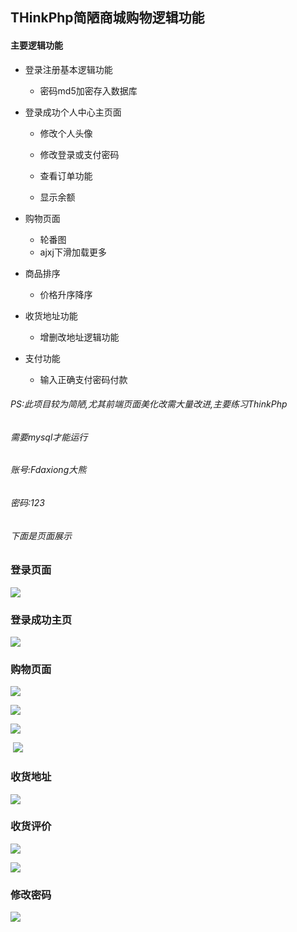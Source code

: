 ## THinkPhp简陋商城购物逻辑功能

#### 主要逻辑功能

- 登录注册基本逻辑功能

  - 密码md5加密存入数据库
- 登录成功个人中心主页面

  - 修改个人头像

  - 修改登录或支付密码

  - 查看订单功能

  - 显示余额
- 购物页面

  - 轮番图
  - ajxj下滑加载更多
- 商品排序
  
  - 价格升序降序
- 收货地址功能
  
  - 增删改地址逻辑功能
- 支付功能
  - 输入正确支付密码付款

###### PS:此项目较为简陋,尤其前端页面美化改需大量改进,主要练习ThinkPhp

###### 需要mysql才能运行

###### 账号:Fdaxiong大熊

###### 密码:123

###### 下面是页面展示

### 登录页面

![](https://github.com/Fdaxiong/Tkphp/blob/master/img/Snipaste_2019-11-17_22-40-27.png)





### 登录成功主页

![](https://github.com/Fdaxiong/Tkphp/blob/master/img/成功登录主页.png)



### 购物页面

![](https://github.com/Fdaxiong/Tkphp/blob/master/img/购物.png)

![](https://github.com/Fdaxiong/Tkphp/blob/master/img/购物主页-简陋轮番图.png)

![](https://github.com/Fdaxiong/Tkphp/blob/master/img/项目图片\商品图.png)



​	![](https://github.com/Fdaxiong/Tkphp/blob/master/img/ajax加载更多.png)

### 收货地址![]()

![](https://github.com/Fdaxiong/Tkphp/blob/master/img/收货地址.png)



### 收货评价

![](https://github.com/Fdaxiong/Tkphp/blob/master/img/待收货.png)

![](https://github.com/Fdaxiong/Tkphp/blob/master/img/订单付款.png)

### 修改密码

![](https://github.com/Fdaxiong/Tkphp/blob/master/img/修改密码图.png)


